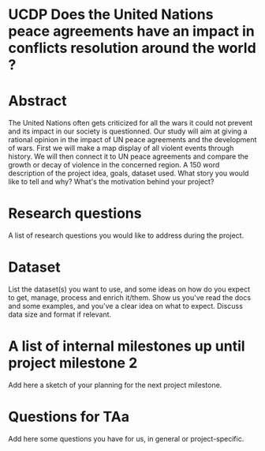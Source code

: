 # UCDP Does the United Nations peace agreements have an impact in conflicts resolution around the world ?

# Abstract
The United Nations often gets criticized for all the wars it could not prevent and its impact in our society is questionned. Our study will aim at giving a rational opinion in the impact of UN peace agreements and the development of wars. First we will make a map display of all violent events through history. We will then connect it to UN peace agreements and compare the growth or decay of violence in the concerned region.
A 150 word description of the project idea, goals, dataset used. What story you would like to tell and why? What's the motivation behind your project?

# Research questions
A list of research questions you would like to address during the project. 

# Dataset
List the dataset(s) you want to use, and some ideas on how do you expect to get, manage, process and enrich it/them. Show us you've read the docs and some examples, and you've a clear idea on what to expect. Discuss data size and format if relevant.

# A list of internal milestones up until project milestone 2
Add here a sketch of your planning for the next project milestone.

# Questions for TAa
Add here some questions you have for us, in general or project-specific.
